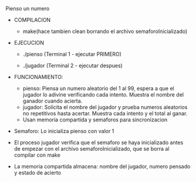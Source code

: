 Pienso un numero

- COMPILACION
    - make(hace tambien clean borrando el archivo semaforoInicializado)
- EJECUCION
    - ./pienso (Terminal 1 - ejecutar PRIMERO)

    - ./jugador (Terminal 2 - ejecutar despues)

- FUNCIONAMIENTO:
    - pienso: Piensa un numero aleatorio del 1 al 99, espera a que el jugador
lo adivine verificando cada intento. Muestra el nombre del ganador cuando acierta.
    - jugador: Solicita el nombre del jugador y prueba numeros aleatorios no 
repetitivos hasta acertar. Muestra cada intento y el total al ganar.
    - Usan memoria compartida y semaforos para sincronizacion

- Semaforo: Lo inicializa pienso con valor 1
- El proceso jugador verifica que el semaforo se haya inicializado antes de empezar
con el archivo semaforoInicializado, que se borra al compilar con make
- La memoria compartida almacena: nombre del jugador, numero pensado y estado de acierto

